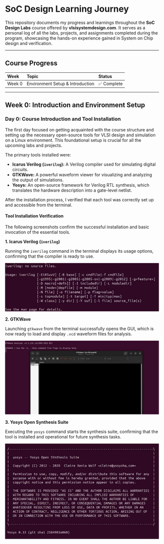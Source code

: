 # SoC Design Learning Journey

This repository documents my progress and learnings throughout the **SoC Design Labs** course offered by **vlsisystemdesign.com**. It serves as a personal log of all the labs, projects, and assignments completed during the program, showcasing the hands-on experience gained in System on Chip design and verification.

---

## Course Progress

| Week   | Topic                                | Status      |
| :----- | :----------------------------------- | :---------- |
| Week 0 | Environment Setup & Introduction     | ✅ Complete |


---


## Week 0: Introduction and Environment Setup

### Day 0: Course Introduction and Tool Installation

The first day focused on getting acquainted with the course structure and setting up the necessary open-source tools for VLSI design and simulation on a Linux environment. This foundational setup is crucial for all the upcoming labs and projects.

The primary tools installed were:
* **Icarus Verilog (`iverilog`):** A Verilog compiler used for simulating digital circuits.
* **GTKWave:** A powerful waveform viewer for visualizing and analyzing the output of simulations.
* **Yosys:** An open-source framework for Verilog RTL synthesis, which translates the hardware description into a gate-level netlist.

After the installation process, I verified that each tool was correctly set up and accessible from the terminal.

#### Tool Installation Verification

The following screenshots confirm the successful installation and basic invocation of the essential tools.

**1. Icarus Verilog (`iverilog`)**

Running the `iverilog` command in the terminal displays its usage options, confirming that the compiler is ready to use.

![Icarus Verilog Installation](images/iverilog.jpg)

**2. GTKWave**

Launching `gtkwave` from the terminal successfully opens the GUI, which is now ready to load and display `.vcd` waveform files for analysis.

![GTKWave Installation](images/gtkwave.jpg)

**3. Yosys Open Synthesis Suite**

Executing the `yosys` command starts the synthesis suite, confirming that the tool is installed and operational for future synthesis tasks.

![Yosys Installation](images/yosys.jpg)

